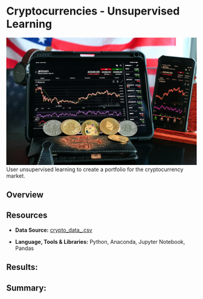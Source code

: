 # Cryptocurrencies - Unsupervised Learning
![](Images/crypto-6713760_1920.jpg)
User unsupervised learning to create a portfolio for the cryptocurrency market.

## Overview



## Resources 

- **Data Source:** [crypto_data_.csv](Resources/crypto_data.csv) 

- **Language, Tools & Libraries:** Python, Anaconda, Jupyter Notebook, Pandas  



## Results: 



## Summary: 


